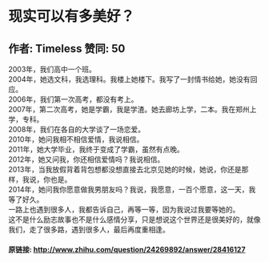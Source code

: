 # 现实可以有多美好？
## 作者: Timeless  赞同: 50
2003年，我们高中一个班。  
2004年，她选文科，我选理科。我楼上她楼下。我写了一封情书给她，她没有回应。  
2006年，我们第一次高考，都没有考上。  
2007年，第二次高考，她是学霸，我是学渣。她去廊坊上学，二本。我在郑州上学，专科。  
2008年，我们在各自的大学谈了一场恋爱。  
2010年，她问我相不相信爱情，我说相信。  
2011年，她大学毕业，我终于变成了学霸，虽然有点晚。  
2012年，她又问我，你还相信爱情吗？我说相信。  
2013年，当我放假背着背包想都没想直接去北京见她的时候，她说，你还是那样，我说，你也是。  
2014年，她问我你愿意做我男朋友吗？我说，我愿意，一百个愿意，这一天，我等了好久。  
一路上也遇到很多人，我都告诉自己，再等一等，因为我说过我要等她的。  
这不是什么励志故事也不是什么感情分享，只是想说这个世界还是很美好的，就像我们，走了很多路，遇到很多人，最后再度重相逢。

#### 原链接: http://www.zhihu.com/question/24269892/answer/28416127